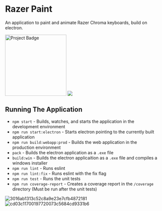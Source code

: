 # Razer Paint 
An application to paint and animate Razer Chroma keyboards, build on electron.

<img src="https://ci.appveyor.com/api/projects/status/y9esx9gjo3v8nrre/branch/master?svg=true" alt="Project Badge" width="200">

<img src="https://user-images.githubusercontent.com/9058133/27386879-030286e6-568f-11e7-9955-76913f82f02e.png">

## Running The Application
- `npm start` - Builds, watches, and starts the application in the development environment
- `npm run start:electron` - Starts electron pointing to the currently built application
- `npm run build:webapp:prod` - Builds the web application in the production environment
- `pack` - Builds the electron application as a `.exe` file
- `build:win` - Builds the electron applicaition as a `.exe` file and compiles a windows installer
- `npm run lint` - Runs eslint
- `npm run lint:fix` - Runs eslint with the fix flag
- `npm run test` - Runs the unit tests
- `npm run coverage-report` - Creates a coverage report in the `/coverage` directory (Must be run after the unit tests)

![3016ab1313c52c8a9e23e7cfb4872181](https://user-images.githubusercontent.com/9058133/27362634-ad9cd786-5627-11e7-8f52-7ed53b75f451.gif)
![cd03c11700197720073c5684cd9331b6](https://user-images.githubusercontent.com/9058133/27362638-b1b1c3fe-5627-11e7-8704-7970f141909e.gif)
